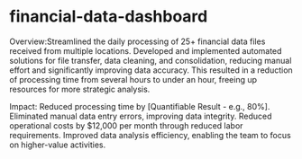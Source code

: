 # financial-data-dashboard
Overview:Streamlined the daily processing of 25+ financial data files received from multiple locations. Developed and implemented automated solutions for file transfer, data cleaning, and consolidation, reducing manual effort and significantly improving data accuracy. This resulted in a reduction of processing time from several hours to under an hour, freeing up resources for more strategic analysis.


Impact:
Reduced processing time by [Quantifiable Result - e.g., 80%].
Eliminated manual data entry errors, improving data integrity.
Reduced operational costs by $12,000 per month through reduced labor requirements.
Improved data analysis efficiency, enabling the team to focus on higher-value activities.
